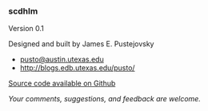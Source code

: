 ### scdhlm

Version 0.1

Designed and built by James E. Pustejovsky

* pusto@austin.utexas.edu
* http://blogs.edb.utexas.edu/pusto/

[Source code available on Github](https://github.com/jepusto/scdhlm/tree/master/inst/shiny-examples/scdhlm)

_Your comments, suggestions, and feedback are welcome._
